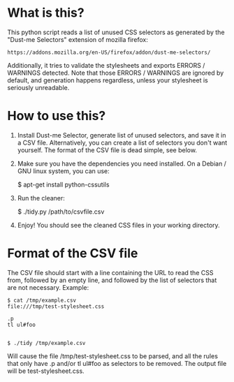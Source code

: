 What is this?
=============

This python script reads a list of unused CSS selectors as generated by the
"Dust-me Selectors" extension of mozilla firefox:

    https://addons.mozilla.org/en-US/firefox/addon/dust-me-selectors/

Additionally, it tries to validate the stylesheets and exports ERRORS / WARNINGS
detected. Note that those ERRORS / WARNINGS are ignored by default, and generation
happens regardless, unless your stylesheet is seriously unreadable.


How to use this?
================

1) Install Dust-me Selector, generate list of unused selectors, and save
   it in a CSV file. Alternatively, you can create a list of selectors
   you don't want yourself. The format of the CSV file is dead simple, see
   below.

2) Make sure you have the dependencies you need installed. On a Debian / GNU
   linux system, you can use:

    $ apt-get install python-cssutils

3) Run the cleaner:

    $ ./tidy.py /path/to/csvfile.csv

4) Enjoy! You should see the cleaned CSS files in your working directory.


Format of the CSV file
======================

The CSV file should start with a line containing the URL to read the CSS from,
followed by an empty line, and followed by the list of selectors that are not
necessary. Example:

    $ cat /tmp/example.csv
    file:///tmp/test-stylesheet.css

    .p
    tl ul#foo


    $ ./tidy /tmp/example.csv

Will cause the file /tmp/test-stylesheet.css to be parsed, and all the rules
that only have .p and/or tl ul#foo as selectors to be removed. The output
file will be test-stylesheet.css.

